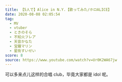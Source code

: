 ```yaml
---
title: 【5人で】Alice in N.Y.【歌ってみた/ホロALICE】
date: 2020-08-08 02:05:54
tag:
  - MV
  - vtuber
  - ときのそら
  - 不知火フレア
  - 天音かなた
  - 宝鐘マリン
  - 星街すいせい
score: 8
source: https://www.youtube.com/watch?v=Ur0K2WA67jw
---
```

可以多来点儿这样的合唱 club，毕竟大家都是 idol 呢。
